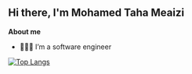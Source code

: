 ## Hi there, I'm Mohamed Taha Meaizi

**About me**

- 👨🏽‍💻 I’m a software engineer

[![Top Langs](https://github-readme-stats.vercel.app/api/top-langs/?username=momeaizi&layout=compact&theme=radical)](https://github.com/momeaizi)

